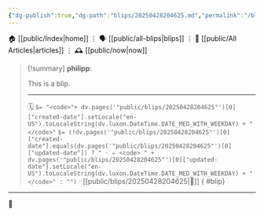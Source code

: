 ```yaml
---
{"dg-publish":true,"dg-path":"blips/20250428204625.md","permalink":"/blips/20250428204625/","title":"philipp @ Apr 28, 2025"}
---
```



<div class="transclusion internal-embed is-loaded"><div class="markdown-embed">




🏠 [[public/Index\|home]]  ⋮ 🗣️ [[public/all-blips\|blips]] ⋮  📝 [[public/All Articles\|articles]]  ⋮ 🕰️ [[public/now\|now]]


</div></div>


> [!summary] **philipp**:
>
> This is a blip.
> - - -
>
> 🗓️ `$= "<code>"+ dv.pages('"public/blips/20250428204625"')[0]["created-date"].setLocale("en-US").toLocaleString(dv.luxon.DateTime.DATE_MED_WITH_WEEKDAY) + "</code>"` `$= (!dv.pages('"public/blips/20250428204625"')[0]["created-date"].equals(dv.pages('"public/blips/20250428204625"')[0]["updated-date"]) ? " · ✏️ <code> " + dv.pages('"public/blips/20250428204625"')[0]["updated-date"].setLocale("en-US").toLocaleString(dv.luxon.DateTime.DATE_MED_WITH_WEEKDAY) + "</code>" : "")`  · [[public/blips/20250428204625\|🔗]]
{ #blip}


- - -

 👾
